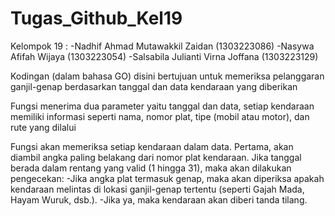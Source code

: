 # Tugas_Github_Kel19
Kelompok 19 :
-Nadhif Ahmad Mutawakkil Zaidan (1303223086)
-Nasywa Afifah Wijaya (1303223054)
-Salsabila Julianti Virna Joffana (1303223129)

Kodingan (dalam bahasa GO) disini bertujuan untuk memeriksa pelanggaran ganjil-genap berdasarkan tanggal dan data kendaraan yang diberikan

Fungsi menerima dua parameter yaitu tanggal dan data, setiap kendaraan memiliki informasi seperti nama, nomor plat, tipe (mobil atau motor), dan rute yang dilalui

Fungsi akan memeriksa setiap kendaraan dalam data.
Pertama, akan diambil angka paling belakang dari nomor plat kendaraan.
Jika tanggal berada dalam rentang yang valid (1 hingga 31), maka akan dilakukan pengecekan:
-Jika angka plat termasuk genap, maka akan diperiksa apakah kendaraan melintas di lokasi ganjil-genap tertentu (seperti Gajah Mada, Hayam Wuruk, dsb.).
-Jika ya, maka kendaraan akan diberi tanda tilang.
